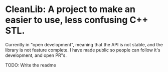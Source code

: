 # CleanLib: A project to make an easier to use, less confusing C++ STL.
Currently in "open development", meaning that the API is not stable, and the library is not feature complete.
I have made public so people can follow it's development, and open PR"s.

TODO: Write the readme